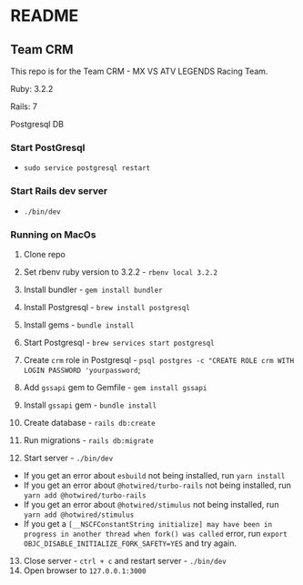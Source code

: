# README

## Team CRM

This repo is for the Team CRM - MX VS ATV LEGENDS Racing Team.

Ruby: 3.2.2

Rails: 7

Postgresql DB

### Start PostGresql

- ``` sudo service postgresql restart ```

### Start Rails dev server

- ``` ./bin/dev ```

### Running on MacOs
1. Clone repo

2. Set rbenv ruby version to 3.2.2 - `rbenv local 3.2.2`

3. Install bundler - `gem install bundler`

4. Install Postgresql - `brew install postgresql`

4. Install gems - `bundle install`

5. Start Postgresql - `brew services start postgresql`

6. Create `crm` role in Postgresql - `psql postgres -c "CREATE ROLE crm WITH LOGIN PASSWORD 'yourpassword`;

8. Add `gssapi` gem to Gemfile - `gem install gssapi`

9. Install `gssapi` gem - `bundle install`

10. Create database - `rails db:create`

11. Run migrations - `rails db:migrate`

12. Start server - `./bin/dev`
 - If you get an error about `esbuild` not being installed, run `yarn install`
 - If you get an error about `@hotwired/turbo-rails` not being installed, run `yarn add @hotwired/turbo-rails`
 - If you get an error about `@hotwired/stimulus` not being installed, run `yarn add @hotwired/stimulus`
 - If you get a `[__NSCFConstantString initialize] may have been in progress in another thread when fork() was called` error, run `export OBJC_DISABLE_INITIALIZE_FORK_SAFETY=YES` and try again.

13. Close server - `ctrl + c` and restart server - `./bin/dev`
14. Open browser to `127.0.0.1:3000`